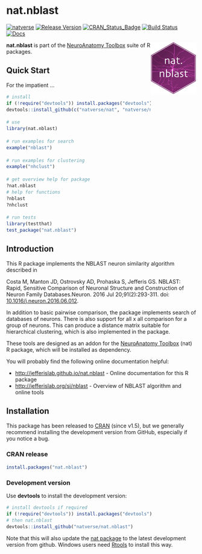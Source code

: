 # nat.nblast
<!-- badges: start -->
[![natverse](https://img.shields.io/badge/natverse-Part%20of%20the%20natverse-a241b6)](https://natverse.github.io)
[![Release Version](https://img.shields.io/github/release/natverse/nat.nblast.svg)](https://github.com/natverse/nat.nblast/releases/latest) 
[![CRAN_Status_Badge](http://www.r-pkg.org/badges/version/nat.nblast)](https://cran.r-project.org/package=nat.nblast) 
[![Build Status](https://travis-ci.org/natverse/nat.nblast.svg?branch=master)](https://travis-ci.org/natverse/nat.nblast)
[![Docs](https://img.shields.io/badge/docs-100%25-brightgreen.svg)](https://natverse.github.io/nat.nblast/reference/)
<!-- badges: end -->
<img src="man/figures/logo.svg" align="right" height="139" />

**nat.nblast** is part of the [NeuroAnatomy Toolbox](https://jefferislab.github.io/)
suite of R packages.

## Quick Start

For the impatient ...

```r
# install
if (!require("devtools")) install.packages("devtools")
devtools::install_github(c("natverse/nat", "natverse/nat.nblast"))

# use
library(nat.nblast)

# run examples for search
example("nblast")

# run examples for clustering
example("nhclust")

# get overview help for package
?nat.nblast
# help for functions
?nblast
?nhclust

# run tests
library(testthat)
test_package("nat.nblast")
```

## Introduction
This R package implements the NBLAST neuron similarity algorithm described in

Costa M, Manton JD, Ostrovsky AD, Prohaska S, Jefferis GS.
NBLAST: Rapid, Sensitive Comparison of Neuronal Structure and Construction of Neuron Family
Databases.Neuron. 2016 Jul 20;91(2):293-311. doi:
[10.1016/j.neuron.2016.06.012](http://doi.org/10.1016/j.neuron.2016.06.012). 

In addition to basic pairwise comparison, the package implements search of
databases of neurons. There is also support for all x all comparison for a group
of neurons. This can produce a distance matrix suitable for hierarchical clustering,
which is also implemented in the package.

These tools are designed as an addon for the [NeuroAnatomy Toolbox](https://github.com/jefferis/nat)
(nat) R package, which will be installed as dependency.

You will probably find the following online documentation helpful:

* http://jefferislab.github.io/nat.nblast - Online documentation for this R package
* http://jefferislab.org/si/nblast - Overview of NBLAST algorithm and online tools 

## Installation
This package has been released to [CRAN](https://cran.r-project.org/package=nat.nblast)
(since v1.5), but we generally recommend installing the development version from
GitHub, especially if you notice a bug.

### CRAN release
```r
install.packages("nat.nblast")
```

### Development version
Use **devtools** to install the development version:

```r
# install devtools if required
if (!require("devtools")) install.packages("devtools")
# then nat.nblast
devtools::install_github("natverse/nat.nblast")
```
Note that this will also update the [nat package](https://github.com/jefferis/nat)
to the latest development version from github. Windows users need 
[Rtools](http://www.murdoch-sutherland.com/Rtools/) to install this way.


